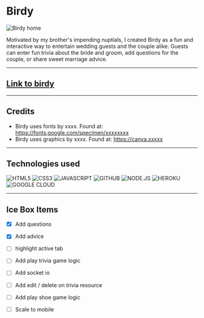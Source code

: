 # Birdy

![Birdy home]()

Motivated by my brother's impending nuptials, I created Birdy as a fun and interactive way to entertain wedding guests and the couple alike. Guests can enter fun trivia about the bride and groom, add questions for the couple, or share  sweet marriage advice. 

---

## [Link to birdy](https://birdy-vgk.herokuapp.com/)

---
## Credits 

- Birdy uses fonts by xxxx. Found at: https://fonts.google.com/specimen/xxxxxxxx
- Birdy uses graphics by xxxx. Found at: https://canva.xxxxx

---

## Technologies used 

![HTML5](https://img.shields.io/badge/HTML5-E34F26?style=for-the-badge&logo=html5&logoColor=white)
![CSS3](https://img.shields.io/badge/CSS3-1572B6?style=for-the-badge&logo=css3&logoColor=white)
![JAVASCRIPT](https://img.shields.io/badge/JavaScript-323330?style=for-the-badge&logo=javascript&logoColor=F7DF1E)
![GITHUB](https://img.shields.io/badge/GitHub-100000?style=for-the-badge&logo=github&logoColor=white)
![NODE.JS](https://img.shields.io/badge/Node.js-43853D?style=for-the-badge&logo=node.js&logoColor=white)
![HEROKU](https://img.shields.io/badge/Heroku-430098?style=for-the-badge&logo=heroku&logoColor=white)
![GOOGLE CLOUD](https://img.shields.io/badge/Google_Cloud-4285F4?style=for-the-badge&logo=google-cloud&logoColor=white)

---

## Ice Box Items 

- [x] Add questions
- [x] Add advice
- [ ] highlight active tab
- [ ] Add play trivia game logic
- [ ] Add socket io
- [ ] Add edit / delete on trivia resource
- [ ] Add play shoe game logic
- [ ] Scale to mobile



